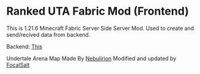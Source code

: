 # Ranked UTA Fabric Mod (Frontend)

This is 1.21.6 Minecraft Fabric Server Side Server Mod.
Used to create and send/recived data from backend.

Backend: [This](https://github.com/Pikacnu/Ranked-UTA-TypeScript-Backend)

Undertale Arena Map Made By [Nebulirion](https://www.youtube.com/@nebulirion)
Modified and updated by [FocalSalt](https://github.com/focalsalt)